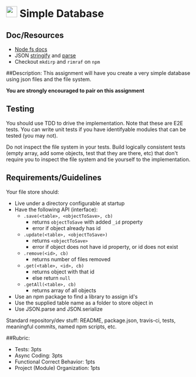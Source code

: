 <img src="https://cloud.githubusercontent.com/assets/478864/22186847/68223ce6-e0b1-11e6-8a62-0e3edc96725e.png" width=30> Simple Database
===

## Doc/Resources
* [Node fs docs](https://nodejs.org/api/fs.html)
* JSON [stringify](https://developer.mozilla.org/en-US/docs/Web/JavaScript/Reference/Global_Objects/JSON/stringify) 
and [parse](https://developer.mozilla.org/en-US/docs/Web/JavaScript/Reference/Global_Objects/JSON/parse)
* Checkout `mkdirp` and `rimraf` on `npm`

##Description:
This assignment will have you create a very simple database using json files and the file system.

**You are strongly encouraged to pair on this assignment**

## Testing
You should use TDD to drive the implementation. Note that these are E2E tests. You can write unit tests
if you have identifyable modules that can be tested (you may not). 

Do not inspect the file system in your tests. Build logically consistent tests (empty array, 
add some objects, test that they are there, etc) that don't require you to inspect the file system and tie yourself to
the implementation.

## Requirements/Guidelines
Your file store should:
* Live under a directory configurable at startup
* Have the following API (interface):
    * `.save(<table>, <objectToSave>, cb)`
      * returns `objectToSave` with added `_id` property
      * error if object already has id
    * `.update(<table>, <objectToSave>)`
      * returns `<objectToSave>`
      * error if object does not have id property, or id does not exist
    * `.remove(<id>, cb)`
      * returns number of files removed
    * `.get(<table>, <id>, cb)`
      * returns object with that id
      * else return `null`
    * `.getAll(<table>, cb)`
      * returns array of all objects
* Use an npm package to find a library to assign id's
* Use the supplied table name as a folder to store object in
* Use JSON.parse and JSON.serialize


Standard repository/dev stuff: README, package.json, travis-ci, tests, meaningful commits, named npm scripts, etc.

##Rubric:

* Tests: 3pts
* Async Coding: 3pts
* Functional Correct Behavior: 1pts
* Project (Module) Organization: 1pts
